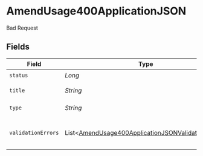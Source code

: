 # AmendUsage400ApplicationJSON

Bad Request


## Fields

| Field                                                                                                                         | Type                                                                                                                          | Required                                                                                                                      | Description                                                                                                                   | Example                                                                                                                       |
| ----------------------------------------------------------------------------------------------------------------------------- | ----------------------------------------------------------------------------------------------------------------------------- | ----------------------------------------------------------------------------------------------------------------------------- | ----------------------------------------------------------------------------------------------------------------------------- | ----------------------------------------------------------------------------------------------------------------------------- |
| `status`                                                                                                                      | *Long*                                                                                                                        | :heavy_check_mark:                                                                                                            | HTTP Code                                                                                                                     |                                                                                                                               |
| `title`                                                                                                                       | *String*                                                                                                                      | :heavy_check_mark:                                                                                                            | Error message                                                                                                                 |                                                                                                                               |
| `type`                                                                                                                        | *String*                                                                                                                      | :heavy_check_mark:                                                                                                            | N/A                                                                                                                           | "https://docs.billwithorb.com/reference/error-responses#400-request-validation-errors"                                        |
| `validationErrors`                                                                                                            | List<[AmendUsage400ApplicationJSONValidationErrors](../../models/operations/AmendUsage400ApplicationJSONValidationErrors.md)> | :heavy_check_mark:                                                                                                            | Contains all failing validation events.                                                                                       |                                                                                                                               |